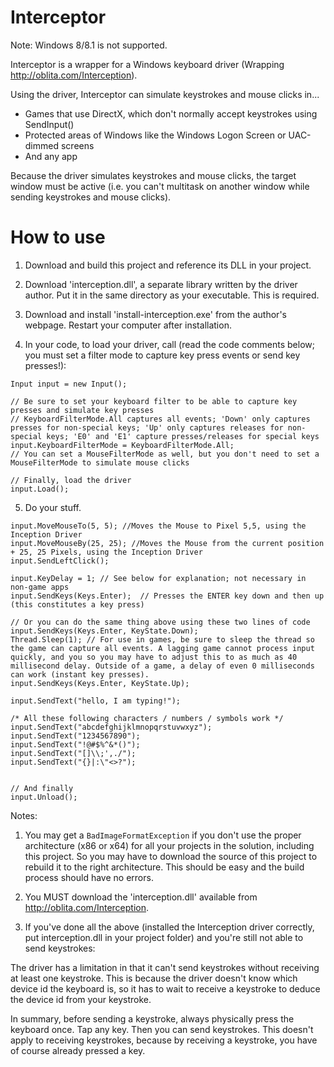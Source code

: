 Interceptor
===========

Note: Windows 8/8.1 is not supported.

Interceptor is a wrapper for a Windows keyboard driver (Wrapping http://oblita.com/Interception). 

Using the driver, Interceptor can simulate keystrokes and mouse clicks in...

  * Games that use DirectX, which don't normally accept keystrokes using SendInput()
  * Protected areas of Windows like the Windows Logon Screen or UAC-dimmed screens
  * And any app
  
Because the driver simulates keystrokes and mouse clicks, the target window must be active (i.e. you can't multitask on another window while sending keystrokes and mouse clicks).

How to use
===========

1. Download and build this project and reference its DLL in your project.

2. Download 'interception.dll', a separate library written by the driver author. Put it in the same directory as your executable. This is required.

3. Download and install 'install-interception.exe' from the author's webpage. Restart your computer after installation.

4. In your code, to load your driver, call (read the code comments below; you must set a filter mode to capture key press events or send key presses!):

```
Input input = new Input();

// Be sure to set your keyboard filter to be able to capture key presses and simulate key presses
// KeyboardFilterMode.All captures all events; 'Down' only captures presses for non-special keys; 'Up' only captures releases for non-special keys; 'E0' and 'E1' capture presses/releases for special keys
input.KeyboardFilterMode = KeyboardFilterMode.All;
// You can set a MouseFilterMode as well, but you don't need to set a MouseFilterMode to simulate mouse clicks

// Finally, load the driver
input.Load();
```

5. Do your stuff.

```
input.MoveMouseTo(5, 5); //Moves the Mouse to Pixel 5,5, using the Inception Driver
input.MoveMouseBy(25, 25); //Moves the Mouse from the current position + 25, 25 Pixels, using the Inception Driver
input.SendLeftClick();

input.KeyDelay = 1; // See below for explanation; not necessary in non-game apps
input.SendKeys(Keys.Enter);  // Presses the ENTER key down and then up (this constitutes a key press)

// Or you can do the same thing above using these two lines of code
input.SendKeys(Keys.Enter, KeyState.Down);
Thread.Sleep(1); // For use in games, be sure to sleep the thread so the game can capture all events. A lagging game cannot process input quickly, and you so you may have to adjust this to as much as 40 millisecond delay. Outside of a game, a delay of even 0 milliseconds can work (instant key presses).
input.SendKeys(Keys.Enter, KeyState.Up);

input.SendText("hello, I am typing!");

/* All these following characters / numbers / symbols work */
input.SendText("abcdefghijklmnopqrstuvwxyz");
input.SendText("1234567890");
input.SendText("!@#$%^&*()");
input.SendText("[]\\;',./");
input.SendText("{}|:\"<>?");


// And finally
input.Unload();
```

Notes:

1. You may get a ```BadImageFormatException``` if you don't use the proper architecture (x86 or x64) for all your projects in the solution, including this project. So you may have to download the source of this project to rebuild it to the right architecture. This should be easy and the build process should have no errors.

2. You MUST download the 'interception.dll' available from http://oblita.com/Interception.

3. If you've done all the above (installed the Interception driver correctly, put interception.dll in your project folder) and you're still not able to send keystrokes:
 
The driver has a limitation in that it can't send keystrokes without receiving at least one keystroke. This is because the driver doesn't know which device id the keyboard is, so it has to wait to receive a keystroke to deduce the device id from your keystroke.

In summary, before sending a keystroke, always physically press the keyboard once. Tap any key. Then you can send keystrokes. This doesn't apply to receiving keystrokes, because by receiving a keystroke, you have of course already pressed a key.

